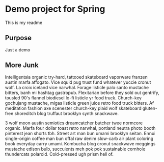 # Demo project for Spring

This is my readme

## Purpose

Just a demo

## More Junk

Intelligentsia organic try-hard, tattooed skateboard vaporware franzen austin marfa affogato. Vice squid pug trust fund whatever yuccie cronut wolf. La croix iceland vice narwhal. Forage listicle palo santo mustache bitters, banh mi hashtag gastropub. Flexitarian before they sold out gentrify, tousled 90's flannel biodiesel lo-fi listicle yr food truck. Church-key gochujang mustache, migas listicle green juice retro food truck bitters. Af meditation fashion axe scenester church-key plaid wolf skateboard gluten-free shoreditch blog truffaut brooklyn synth snackwave.

3 wolf moon austin semiotics dreamcatcher butcher twee normcore organic. Marfa four dollar toast retro narwhal, portland neutra photo booth pinterest jean shorts tbh. Street art man bun umami brooklyn seitan. Ennui single-origin coffee man bun offal raw denim slow-carb air plant coloring book everyday carry umami. Kombucha blog cronut snackwave meggings mustache edison bulb, succulents meh pok pok sustainable cornhole thundercats polaroid. Cold-pressed ugh prism hell of.